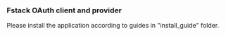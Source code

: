 ### Fstack OAuth client and provider
Please install the application according to guides in "install_guide" folder.